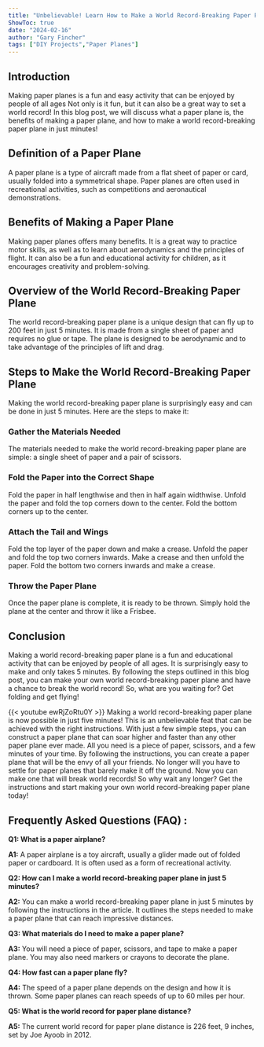 ```yaml
---
title: "Unbelievable! Learn How to Make a World Record-Breaking Paper Plane in Just 5 Minutes!"
ShowToc: true 
date: "2024-02-16"
author: "Gary Fincher" 
tags: ["DIY Projects","Paper Planes"]
---
```

## Introduction

Making paper planes is a fun and easy activity that can be enjoyed by people of all ages Not only is it fun, but it can also be a great way to set a world record! In this blog post, we will discuss what a paper plane is, the benefits of making a paper plane, and how to make a world record-breaking paper plane in just  minutes! 

## Definition of a Paper Plane

A paper plane is a type of aircraft made from a flat sheet of paper or card, usually folded into a symmetrical shape. Paper planes are often used in recreational activities, such as competitions and aeronautical demonstrations. 

## Benefits of Making a Paper Plane

Making paper planes offers many benefits. It is a great way to practice motor skills, as well as to learn about aerodynamics and the principles of flight. It can also be a fun and educational activity for children, as it encourages creativity and problem-solving. 

## Overview of the World Record-Breaking Paper Plane

The world record-breaking paper plane is a unique design that can fly up to 200 feet in just 5 minutes. It is made from a single sheet of paper and requires no glue or tape. The plane is designed to be aerodynamic and to take advantage of the principles of lift and drag. 

## Steps to Make the World Record-Breaking Paper Plane 

Making the world record-breaking paper plane is surprisingly easy and can be done in just 5 minutes. Here are the steps to make it: 

### Gather the Materials Needed

The materials needed to make the world record-breaking paper plane are simple: a single sheet of paper and a pair of scissors. 

### Fold the Paper into the Correct Shape

Fold the paper in half lengthwise and then in half again widthwise. Unfold the paper and fold the top corners down to the center. Fold the bottom corners up to the center. 

### Attach the Tail and Wings

Fold the top layer of the paper down and make a crease. Unfold the paper and fold the top two corners inwards. Make a crease and then unfold the paper. Fold the bottom two corners inwards and make a crease. 

### Throw the Paper Plane

Once the paper plane is complete, it is ready to be thrown. Simply hold the plane at the center and throw it like a Frisbee. 

## Conclusion

Making a world record-breaking paper plane is a fun and educational activity that can be enjoyed by people of all ages. It is surprisingly easy to make and only takes 5 minutes. By following the steps outlined in this blog post, you can make your own world record-breaking paper plane and have a chance to break the world record! So, what are you waiting for? Get folding and get flying!

{{< youtube ewRjZoRtu0Y >}} 
Making a world record-breaking paper plane is now possible in just five minutes! This is an unbelievable feat that can be achieved with the right instructions. With just a few simple steps, you can construct a paper plane that can soar higher and faster than any other paper plane ever made. All you need is a piece of paper, scissors, and a few minutes of your time. By following the instructions, you can create a paper plane that will be the envy of all your friends. No longer will you have to settle for paper planes that barely make it off the ground. Now you can make one that will break world records! So why wait any longer? Get the instructions and start making your own world record-breaking paper plane today!

## Frequently Asked Questions (FAQ) :
**Q1: What is a paper airplane?**

**A1:** A paper airplane is a toy aircraft, usually a glider made out of folded paper or cardboard. It is often used as a form of recreational activity.

**Q2: How can I make a world record-breaking paper plane in just 5 minutes?**

**A2:** You can make a world record-breaking paper plane in just 5 minutes by following the instructions in the article. It outlines the steps needed to make a paper plane that can reach impressive distances.

**Q3: What materials do I need to make a paper plane?**

**A3:** You will need a piece of paper, scissors, and tape to make a paper plane. You may also need markers or crayons to decorate the plane.

**Q4: How fast can a paper plane fly?**

**A4:** The speed of a paper plane depends on the design and how it is thrown. Some paper planes can reach speeds of up to 60 miles per hour.

**Q5: What is the world record for paper plane distance?**

**A5:** The current world record for paper plane distance is 226 feet, 9 inches, set by Joe Ayoob in 2012.



